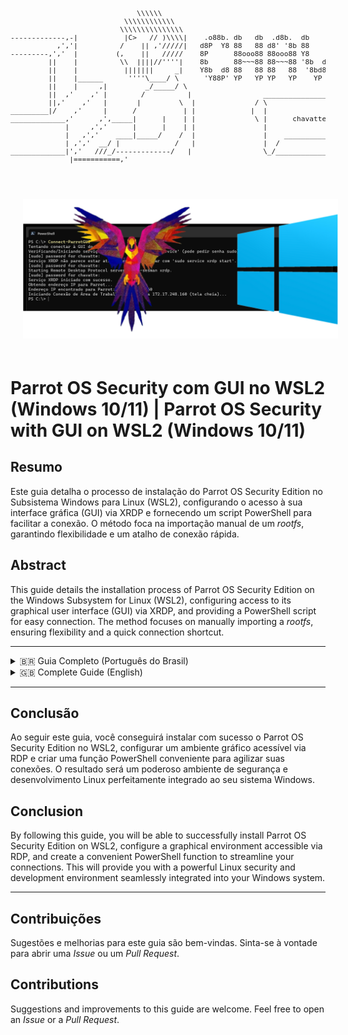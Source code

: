 <pre style="font-size: 0.7rem;">

                              \\\\\\
                           \\\\\\\\\\\\
                          \\\\\\\\\\\\\\\
-------------,-|           |C>   // )\\\\|    .o88b. db   db  .d8b.  db    db  .d8b.  d888888b d888888b d88888b
           ,','|          /    || ,'/////|   d8P  Y8 88   88 d8' '8b 88    88 d8' '8b '~~88~~' '~~88~~' 88'  
---------,','  |         (,    ||   /////    8P      88ooo88 88ooo88 Y8    8P 88ooo88    88       88    88ooooo 
         ||    |          \\  ||||//''''|    8b      88~~~88 88~~~88 '8b  d8' 88~~~88    88       88    88~~~~~ 
         ||    |           |||||||     _|    Y8b  d8 88   88 88   88  '8bd8'  88   88    88       88    88.   
         ||    |______      ''''\____/ \      'Y88P' YP   YP YP   YP    YP    YP   YP    YP       YP    Y88888P
         ||    |     ,|         _/_____/ \
         ||  ,'    ,' |        /          |                 ___________________________________________
         ||,'    ,'   |       |         \  |              / \                                           \ 
_________|/    ,'     |      /           | |             |  |                                            | 
_____________,'      ,',_____|      |    | |              \ |      chavatte@duck.com                     | 
             |     ,','      |      |    | |                |                        chavatte.42web.io   | 
             |   ,','    ____|_____/    /  |                |    ________________________________________|___
             | ,','  __/ |             /   |                |  /                                            /
_____________|','   ///_/-------------/   |                 \_/____________________________________________/ 
              |===========,'                                                                                  
			  

</pre>

<img src="./assets/logo.png" alt="ParrotOS With GUI on WLS2" style="margin: 20px;">

# Parrot OS Security com GUI no WSL2 (Windows 10/11) | Parrot OS Security with GUI on WSL2 (Windows 10/11)

## Resumo

Este guia detalha o processo de instalação do Parrot OS Security Edition no Subsistema Windows para Linux (WSL2), configurando o acesso à sua interface gráfica (GUI) via XRDP e fornecendo um script PowerShell para facilitar a conexão. O método foca na importação manual de um *rootfs*, garantindo flexibilidade e um atalho de conexão rápida.

## Abstract

This guide details the installation process of Parrot OS Security Edition on the Windows Subsystem for Linux (WSL2), configuring access to its graphical user interface (GUI) via XRDP, and providing a PowerShell script for easy connection. The method focuses on manually importing a *rootfs*, ensuring flexibility and a quick connection shortcut.

---

<details>
<summary>🇧🇷 Guia Completo (Português do Brasil)</summary>

## Visão Geral

O Parrot OS é uma distribuição GNU/Linux baseada em Debian, amplamente utilizada por profissionais de segurança e entusiastas de privacidade. O WSL2 permite executar um ambiente Linux completo e integrado ao Windows, oferecendo excelente desempenho. Este guia foca na importação manual de um *rootfs* do Parrot OS para WSL, garantindo flexibilidade na escolha da versão e local de instalação.

**Funcionalidades cobertas:**

* Configuração do WSL2 no Windows.
* Download e preparação de um *rootfs* do Parrot OS para WSL.
* Importação e configuração inicial do Parrot OS no WSL.
* Instalação e configuração de um ambiente de desktop (se não incluído no *rootfs*).
* Configuração do servidor XRDP para acesso remoto ao desktop.
* Criação de uma função PowerShell (`Connect-ParrotGUI`) para conexão rápida.

## Pré-requisitos

* Windows 10 (build 19041 ou superior) ou Windows 11 (64 bits), devidamente atualizado.
* Virtualização de Hardware (VT-x/AMD-V) habilitada na BIOS/UEFI do sistema.
* Privilégios de Administrador no Windows.
* Conexão estável com a Internet.
* (Recomendado) [Windows Terminal](https://aka.ms/terminal) instalado via Microsoft Store.

## Passo 1: Habilitando o WSL2 e Recursos de Virtualização

1. **Abrir PowerShell como Administrador:**
   Pesquise "PowerShell", clique com o botão direito em "Windows PowerShell" e selecione "Executar como administrador".
2. **Habilitar Funcionalidades Necessárias:**
   Execute os seguintes comandos:

   ```powershell
   dism.exe /online /enable-feature /featurename:Microsoft-Windows-Subsystem-Linux /all /norestart
   dism.exe /online /enable-feature /featurename:VirtualMachinePlatform /all /norestart
   ```
3. **Reiniciar o Windows:** Este passo é crucial.
4. **Atualizar Componentes do WSL (Incluindo Kernel):**
   Após reiniciar, abra o PowerShell (preferencialmente como Administrador) e execute:

   ```powershell
   wsl --update
   ```

   Este comando instalará a versão mais recente do kernel Linux e outros componentes do WSL.
5. **Definir WSL2 como Padrão:**

   ```powershell
   wsl --set-default-version 2
   ```

## Passo 2: Download e Preparação do RootFS do Parrot OS para WSL

1. **Obter o RootFS:**

   * **Recomendado:** Visite a [página oficial de downloads do Parrot OS](https://parrotsec.org/download/) ou o [repositório GitLab do projeto WSL do Parrot](https://gitlab.com/parrotsec/project/wsl) para encontrar a versão WSL mais recente. Procure por um link direto para um arquivo `.tar.gz` ou um `.zip` que o contenha.
   * **Alternativa (Usando um Link de Build Específico - Use com Cautela):** Links diretos para artefatos de *jobs* do GitLab (ex: `.../jobs/ID_DO_JOB/artifacts/download...`) podem expirar ou ser de versões desatualizadas. Prossiga com cautela se usar um desses.
2. **Extrair `install.tar.gz` (se necessário):**

   * Se você baixou um arquivo como `artifacts.zip`, extraia-o.
   * Navegue pela estrutura de pastas extraídas (ex: `Base_Builder/build/output.zip/build/` ou similar) até localizar o arquivo `install.tar.gz`.
   * Mova este arquivo `install.tar.gz` para um local de fácil acesso, por exemplo: `C:\Temp\ParrotWSL\install.tar.gz`.
3. **Criar Pasta de Instalação no Windows:**
   Crie um diretório onde os arquivos do Parrot OS serão armazenados.
   Exemplo: `C:\WSL_Distros\Parrot` (você pode escolher qualquer unidade/caminho).

## Passo 3: Importando e Configurando o Parrot OS no WSL

1. **Importar para o WSL:**
   Abra o PowerShell como Administrador e execute:

   ```powershell
   # Substitua os caminhos e o nome da distro conforme sua configuração
   wsl --import Parrot "C:\WSL_Distros\Parrot" "C:\Temp\ParrotWSL\install.tar.gz" --version 2
   ```

   *(`Parrot` é o nome sugerido para a distro no WSL. `C:\WSL_Distros\Parrot` é o diretório de instalação. `C:\Temp\ParrotWSL\install.tar.gz` é o rootfs baixado).*
2. **Configuração Inicial do Usuário:**

   * Inicie a nova distro (logará como `root`):
     ```powershell
     wsl -d Parrot
     ```
   * Dentro do terminal Parrot, crie seu usuário (substitua `seu_usuario_parrot`):
     ```bash
     adduser seu_usuario_parrot
     ```

     (Siga os prompts para senha e informações).
   * Adicione o usuário aos grupos necessários:
     ```bash
     usermod -aG sudo,adm,cdrom,dip,plugdev seu_usuario_parrot
     ```
   * Defina o usuário como padrão para login no WSL:
     ```bash
     echo -e "[user]\ndefault = seu_usuario_parrot" > /etc/wsl.conf
     ```
   * Saia da sessão `root`:
     ```bash
     exit
     ```
3. **Finalizar e Reiniciar a Distro:**
   No PowerShell:

   ```powershell
   wsl --terminate Parrot
   wsl -d Parrot
   ```

   Você deve logar como `seu_usuario_parrot`.
4. **Atualizar o Sistema e Ferramentas:**
   Dentro do terminal Parrot:

   ```bash
   sudo apt update && sudo apt full-upgrade -y
   # Opcional, se o rootfs for "core" ou para garantir todas as ferramentas:
   sudo apt install parrot-tools-full -y
   ```
5. **(Opcional) Limpeza:** Delete os arquivos de download e extração temporários.

## Passo 4: Instalando/Verificando o Ambiente Gráfico (Desktop)

1. **Verificação Inicial:**

   * Instale o XRDP (se ainda não estiver incluído no seu *rootfs*):
     ```bash
     sudo apt update
     sudo apt install xrdp -y
     sudo adduser xrdp ssl-cert # Garante permissões
     sudo service xrdp restart  # Ou 'start'
     ```
   * Obtenha o IP do WSL (ex: `ip addr show eth0 | grep "inet\b" | awk '{print $2}' | cut -d/ -f1`).
   * Tente conectar via "Conexão de Área de Trabalho Remota" do Windows a este IP.
   * **Se um desktop Parrot carregar:** Ótimo, seu *rootfs* já incluía um ambiente. Pule para o Passo 5.
   * **Se tela preta/cinza ou falha após login XRDP:** Prossiga para instalar um ambiente.
2. **Instalar um Ambiente de Desktop (se necessário):**

   * Liste opções: `apt search parrot-desktop`
   * **Recomendado (MATE):**
     ```bash
     sudo apt install parrot-desktop-mate -y
     ```
   * Alternativas: `parrot-desktop-xfce`, `parrot-desktop-kde`, `parrot-desktop-gnome`.
   * **Prompts de Configuração:** Durante a instalação, podem surgir prompts para `wireshark-common` ou `macchanger`. Recomenda-se escolher **"Não"** (padrão) se em dúvida.
   * Após a instalação, reinicie o XRDP:
     ```bash
     sudo service xrdp restart
     ```

## Passo 5: Configurando o Acesso Remoto com XRDP

1. **Garantir Instalação do XRDP:** (Já deve ter sido feito no Passo 4.1)
   ```bash
   sudo apt install xrdp -y
   ```
2. **Adicionar Usuário `xrdp` ao Grupo `ssl-cert`:** (Já deve ter sido feito no Passo 4.1)
   ```bash
   sudo adduser xrdp ssl-cert
   ```
3. **Iniciar/Reiniciar Serviço XRDP:**
   (O script PowerShell no Passo 7 tentará fazer isso, mas para testes manuais:)
   ```bash
   sudo service xrdp start
   # ou
   sudo service xrdp restart
   ```

   Verifique o status com `sudo service xrdp status`.

## Passo 6: Conectando à Interface Gráfica

1. **Obter IP do WSL Parrot:**
   No terminal Parrot:
   ```bash
   ip addr show eth0 | grep "inet\b" | awk '{print $2}' | cut -d/ -f1
   ```
2. **Conexão de Área de Trabalho Remota (Windows):**
   * Execute `mstsc.exe`.
   * Insira o IP do WSL.
   * **Aviso de Certificado:** Você verá um aviso sobre o certificado não ser confiável e/ou nome incorreto. **Isto é esperado.** Marque "Não perguntar novamente..." e clique em "Sim".
3. **Login XRDP:**
   * Sessão: `Xorg` (ou `Xvnc`).
   * Usuário/Senha: Suas credenciais do Parrot OS (`seu_usuario_parrot`).
   * Clique "OK".

## Passo 7: Função PowerShell para Conexão Rápida (`Connect-ParrotGUI`)

Para facilitar conexões futuras, adicione a seguinte função aos seus perfis do PowerShell:

* **Windows PowerShell (nativo):** `$PROFILE` geralmente aponta para `C:\Users\<SeuUsuario>\Documents\WindowsPowerShell\Microsoft.PowerShell_profile.ps1`
* **PowerShell 7+ (moderno):** `$PROFILE` geralmente aponta para `C:\Users\<SeuUsuario>\Documents\PowerShell\Microsoft.PowerShell_profile.ps1`

1. Abra cada arquivo de perfil com `notepad $PROFILE` em sua respectiva versão do PowerShell.
2. Copie e cole o código abaixo em **ambos** os arquivos:

```powershell   
$OutputEncoding = [System.Text.Encoding]::UTF8
[Console]::OutputEncoding = [System.Text.Encoding]::UTF8

function Connect-ParrotGUI {
  [CmdletBinding()]
  param (
    [string]$DistroName = "Parrot" 
  )

  Write-Host "Tentando conectar à GUI do WSL: ${DistroName}..."

  try {
    Write-Host "Verificando/Iniciando serviço XRDP em ${DistroName} usando 'service' (pode pedir senha sudo)..."
    $statusOutput = wsl -d $DistroName -- sudo service xrdp status
    if ($statusOutput -match "is running") {
      Write-Host "Serviço XRDP já está ativo."
    }
    else {
      Write-Host "Serviço XRDP não parece estar ativo. Tentando iniciar com 'sudo service xrdp start'..."
      wsl -d $DistroName -- sudo service xrdp start
      Start-Sleep -Seconds 3 
      $statusOutputAfterStart = wsl -d $DistroName -- sudo service xrdp status
      if ($statusOutputAfterStart -match "is running") {
        Write-Host "Serviço XRDP iniciado com sucesso."
      }
      else {
        Write-Warning "Falha ao iniciar/confirmar o serviço XRDP em ${DistroName} com 'service'. A conexão RDP pode falhar. Verifique manualmente."
      }
    }
  }
  catch {
    Write-Warning "Ocorreu um erro ao tentar verificar/iniciar o serviço XRDP em ${DistroName} com 'service'."
    Write-Warning "Certifique-se de que o XRDP está instalado."
    Write-Warning "Você pode precisar iniciá-lo manualmente: wsl -d ${DistroName} -- sudo service xrdp start"
  }

  Write-Host "Obtendo endereço IP para ${DistroName}..."
  $ipAddress = $null 
  try {
    $ipOutputLines = wsl -d $DistroName -- ip -4 addr show eth0
    if ($LASTEXITCODE -ne 0) {
      Write-Error "Falha ao executar 'ip addr show eth0' em ${DistroName}. A distro está rodando e acessível?"
    }
    else {
      foreach ($line in $ipOutputLines) {
        if ($line -match 'inet\s+([0-9]+\.[0-9]+\.[0-9]+\.[0-9]+)/') {
          $ipAddress = $matches[1]
          break 
        }
      }
    }
  }
  catch {
    Write-Error "Falha ao executar comando no WSL para obter IP. Erro: $($_.Exception.Message)"
    Write-Host "Verifique se a distribuição '${DistroName}' está em execução e acessível."
    return 
  }

  if (-not [string]::IsNullOrWhiteSpace($ipAddress)) {
    Write-Host "Endereço IP encontrado para ${DistroName}: ${ipAddress}"
    Write-Host "Iniciando Conexão de Área de Trabalho Remota para ${ipAddress} (tela cheia)..."
    try {
      Start-Process mstsc.exe -ArgumentList "/v:${ipAddress} /f" -ErrorAction Stop 
    }
    catch {
      Write-Error "Falha ao iniciar a Conexão de Área de Trabalho Remota (mstsc.exe). Erro: $($_.Exception.Message)"
      Write-Host "Verifique se o mstsc.exe está acessível no seu sistema."
    }
  }
  else {
    Write-Error "Não foi possível obter o endereço IP para ${DistroName}."
    Write-Host "Verifique os seguintes pontos:"
    Write-Host "1. A instância WSL '${DistroName}' está em execução? (Use: wsl -l -v)"
    Write-Host "2. Dentro do '${DistroName}', a rede (interface eth0) está ativa e com IP? (Use: wsl -d ${DistroName} -- ip addr show eth0)"
    Write-Host "3. Dentro do '${DistroName}', o XRDP está instalado? O comando 'sudo service xrdp start' funciona manualmente?"
  }
}}

```
3. **Salvar e Recarregar Perfis:** Salve os arquivos. Feche e reabra as janelas do PowerShell ou execute `. $PROFILE` em cada uma.
4. **Ajustar Política de Execução (se necessário):** Se o comando não for reconhecido, abra o PowerShell como Administrador e execute `Set-ExecutionPolicy RemoteSigned -Scope CurrentUser`.
5. **Uso:** Digite `Connect-ParrotGUI` no PowerShell.

## Solução de Problemas Comuns

* **Erro `systemd ... PID 1`:** Este guia usa `sudo service xrdp start` para compatibilidade com Windows 10. No Windows 11, você pode habilitar `systemd` no arquivo `C:\Users\<SeuUsuario>\.wslconfig` adicionando:
  ```ini
  [boot]
  systemd=true
  ```

  Lembre-se de `wsl --shutdown` após alterar `.wslconfig`. Se usar `systemd`, substitua `sudo service xrdp start/status/restart` por `sudo systemctl start/status/restart xrdp` e use `sudo systemctl enable xrdp --now` para habilitar o início automático.
* **Tela Preta/Cinza no XRDP:** Verifique se um ambiente de desktop completo está instalado (Passo 4.2). Certifique-se de que o XRDP está configurado para usar o gerenciador de sessão correto (geralmente automático com metapacotes de desktop).
* **Comando `Connect-ParrotGUI` não encontrado:** Verifique se a função está salva no arquivo `$PROFILE` correto para a versão do PowerShell que você está usando e se a política de execução permite carregar o perfil.
* **IP do WSL Muda:** O IP do WSL pode mudar. O script `Connect-ParrotGUI` obtém o IP atual a cada execução.

</details>

<details>
<summary>🇬🇧 Complete Guide (English)</summary>

## Overview

Parrot OS is a Debian-based GNU/Linux distribution widely used by security professionals and privacy enthusiasts. WSL2 allows running a full Linux environment integrated with Windows, offering excellent performance. This guide focuses on manually importing a Parrot OS *rootfs* for WSL, providing flexibility in choosing the version and installation location.

**Features covered:**

* Setting up WSL2 on Windows.
* Downloading and preparing a Parrot OS *rootfs* for WSL.
* Importing and initial setup of Parrot OS in WSL.
* Installing and configuring a desktop environment (if not included in the *rootfs*).
* Configuring the XRDP server for remote desktop access.
* Creating a PowerShell function (`Connect-ParrotGUI`) for quick connection.

## Prerequisites

* Windows 10 (build 19041 or higher) or Windows 11 (64-bit), fully updated.
* Hardware Virtualization (VT-x/AMD-V) enabled in the system's BIOS/UEFI.
* Administrator privileges on Windows.
* Stable internet connection.
* (Recommended) [Windows Terminal](https://aka.ms/terminal) installed via Microsoft Store.

## Step 1: Enabling WSL2 and Virtualization Features

1. **Open PowerShell as Administrator:**
   Search for "PowerShell", right-click on "Windows PowerShell", and select "Run as administrator".
2. **Enable Necessary Features:**
   Execute the following commands:

   ```powershell
   dism.exe /online /enable-feature /featurename:Microsoft-Windows-Subsystem-Linux /all /norestart
   dism.exe /online /enable-feature /featurename:VirtualMachinePlatform /all /norestart
   ```
3. **Restart Windows:** This step is crucial.
4. **Update WSL Components (Including Kernel):**
   After restarting, open PowerShell (preferably as Administrator) and run:

   ```powershell
   wsl --update
   ```

   This command will install the latest version of the Linux kernel and other WSL components.
5. **Set WSL2 as Default:**

   ```powershell
   wsl --set-default-version 2
   ```

## Step 2: Downloading and Preparing Parrot OS RootFS for WSL

1. **Obtain the RootFS:**

   * **Recommended:** Visit the [official Parrot OS download page](https://parrotsec.org/download/) or the [Parrot WSL GitLab project repository](https://gitlab.com/parrotsec/project/wsl) to find the latest WSL version. Look for a direct link to a `.tar.gz` file or a `.zip` file containing it.
   * **Alternative (Using a Specific Build Link - Use with Caution):** Direct links to GitLab *job* artifacts (e.g., `.../jobs/JOB_ID/artifacts/download...`) may expire or refer to outdated versions. Proceed with caution if using one of these.
2. **Extract `install.tar.gz` (if necessary):**

   * If you downloaded a file like `artifacts.zip`, extract it.
   * Navigate through the extracted folder structure (e.g., `Base_Builder/build/output.zip/build/` or similar) to locate the `install.tar.gz` file.
   * Move this `install.tar.gz` file to an easily accessible location, for example: `C:\Temp\ParrotWSL\install.tar.gz`.
3. **Create Installation Folder in Windows:**
   Create a directory where the Parrot OS files will be stored.
   Example: `C:\WSL_Distros\Parrot` (you can choose any drive/path).

## Step 3: Importing and Configuring Parrot OS in WSL

1. **Import into WSL:**
   Open PowerShell as Administrator and run:

   ```powershell
   # Replace paths and distro name according to your setup
   wsl --import Parrot "C:\WSL_Distros\Parrot" "C:\Temp\ParrotWSL\install.tar.gz" --version 2
   ```

   *(`Parrot` is the suggested name for the distro in WSL. `C:\WSL_Distros\Parrot` is the installation directory. `C:\Temp\ParrotWSL\install.tar.gz` is the downloaded rootfs).*
2. **Initial User Setup:**

   * Start the new distro (will log in as `root`):
     ```powershell
     wsl -d Parrot
     ```
   * Inside the Parrot terminal, create your user (replace `your_parrot_user`):
     ```bash
     adduser your_parrot_user
     ```

     (Follow the prompts for password and information).
   * Add the user to necessary groups:
     ```bash
     usermod -aG sudo,adm,cdrom,dip,plugdev your_parrot_user
     ```
   * Set the user as default for WSL login:
     ```bash
     echo -e "[user]\ndefault = your_parrot_user" > /etc/wsl.conf
     ```
   * Exit the `root` session:
     ```bash
     exit
     ```
3. **Finalize and Restart the Distro:**
   In PowerShell:

   ```powershell
   wsl --terminate Parrot
   wsl -d Parrot
   ```

   You should log in as `your_parrot_user`.
4. **Update System and Tools:**
   Inside the Parrot terminal:

   ```bash
   sudo apt update && sudo apt full-upgrade -y
   # Optional, if the rootfs is "core" or to ensure all tools:
   sudo apt install parrot-tools-full -y
   ```
5. **(Optional) Cleanup:** Delete the temporary download and extraction files.

## Step 4: Installing/Verifying the Graphical Environment (Desktop)

1. **Initial Check:**

   * Install XRDP (if not already included in your *rootfs*):
     ```bash
     sudo apt update
     sudo apt install xrdp -y
     sudo adduser xrdp ssl-cert # Ensures permissions
     sudo service xrdp restart  # Or 'start'
     ```
   * Get the WSL IP (e.g., `ip addr show eth0 | grep "inet\b" | awk '{print $2}' | cut -d/ -f1`).
   * Try connecting via Windows Remote Desktop Connection to this IP.
   * **If a Parrot desktop loads:** Great, your *rootfs* already included an environment. Skip to Step 5.
   * **If black/gray screen or failure after XRDP login:** Proceed to install an environment.
2. **Install a Desktop Environment (if necessary):**

   * List options: `apt search parrot-desktop`
   * **Recommended (MATE):**
     ```bash
     sudo apt install parrot-desktop-mate -y
     ```
   * Alternatives: `parrot-desktop-xfce`, `parrot-desktop-kde`, `parrot-desktop-gnome`.
   * **Configuration Prompts:** During installation, prompts for `wireshark-common` or `macchanger` may appear. It's recommended to choose **"No"** (default) if in doubt.
   * After installation, restart XRDP:
     ```bash
     sudo service xrdp restart
     ```

## Step 5: Configuring Remote Access with XRDP

1. **Ensure XRDP Installation:** (Should have been done in Step 4.1)
   ```bash
   sudo apt install xrdp -y
   ```
2. **Add `xrdp` User to `ssl-cert` Group:** (Should have been done in Step 4.1)
   ```bash
   sudo adduser xrdp ssl-cert
   ```
3. **Start/Restart XRDP Service:**
   (The PowerShell script in Step 7 will attempt this, but for manual testing:)
   ```bash
   sudo service xrdp start
   # or
   sudo service xrdp restart
   ```

   Check status with `sudo service xrdp status`.

## Step 6: Connecting to the Graphical Interface

1. **Get WSL Parrot IP:**
   In the Parrot terminal:
   ```bash
   ip addr show eth0 | grep "inet\b" | awk '{print $2}' | cut -d/ -f1
   ```
2. **Remote Desktop Connection (Windows):**
   * Run `mstsc.exe`.
   * Enter the WSL IP.
   * **Certificate Warning:** You will see a warning about the certificate not being trusted and/or the name being incorrect. **This is expected.** Check "Don't ask me again..." and click "Yes".
3. **XRDP Login:**
   * Session: `Xorg` (or `Xvnc`).
   * Username/Password: Your Parrot OS credentials (`your_parrot_user`).
   * Click "OK".

## Step 7: PowerShell Function for Quick Connection (`Connect-ParrotGUI`)

To facilitate future connections, add the following function to your PowerShell profiles:

* **Windows PowerShell (native):** `$PROFILE` usually points to `C:\Users\<YourUser>\Documents\WindowsPowerShell\Microsoft.PowerShell_profile.ps1`
* **PowerShell 7+ (modern):** `$PROFILE` usually points to `C:\Users\<YourUser>\Documents\PowerShell\Microsoft.PowerShell_profile.ps1`

1. Open each profile file with `notepad $PROFILE` in its respective PowerShell version.
2. Copy and paste the code below into **both** files:

```powershell
function Connect-ParrotGUI {
  [CmdletBinding()]
  param (
    [string]$DistroName = "Parrot" 
  )

  Write-Host "Attempting to connect to WSL GUI: ${DistroName}..."

  try {
    Write-Host "Checking/Starting XRDP service in ${DistroName} using 'service' (may prompt for sudo password)..."
    $statusOutput = wsl -d $DistroName -- sudo service xrdp status
    if ($statusOutput -match "is running") {
      Write-Host "XRDP service is already active."
    }
    else {
      Write-Host "XRDP service does not seem to be active. Attempting to start with 'sudo service xrdp start'..."
      wsl -d $DistroName -- sudo service xrdp start
      Start-Sleep -Seconds 3 
      $statusOutputAfterStart = wsl -d $DistroName -- sudo service xrdp status
      if ($statusOutputAfterStart -match "is running") {
        Write-Host "XRDP service started successfully."
      }
      else {
        Write-Warning "Failed to start/confirm XRDP service in ${DistroName} with 'service'. RDP connection might fail. Check manually."
      }
    }
  }
  catch {
    Write-Warning "An error occurred while trying to check/start XRDP service in ${DistroName} with 'service'."
    Write-Warning "Ensure XRDP is installed."
    Write-Warning "You may need to start it manually: wsl -d ${DistroName} -- sudo service xrdp start"
  }

  Write-Host "Getting IP address for ${DistroName}..."
  $ipAddress = $null 
  try {
    $ipOutputLines = wsl -d $DistroName -- ip -4 addr show eth0
    if ($LASTEXITCODE -ne 0) {
      Write-Error "Failed to execute 'ip addr show eth0' in ${DistroName}. Is the distro running and accessible?"
    }
    else {
      foreach ($line in $ipOutputLines) {
        if ($line -match 'inet\s+([0-9]+\.[0-9]+\.[0-9]+\.[0-9]+)/') {
          $ipAddress = $matches[1]
          break 
        }
      }
    }
  }
  catch {
    Write-Error "Failed to execute command in WSL to get IP. Error: $($_.Exception.Message)"
    Write-Host "Verify that the '${DistroName}' distribution is running and accessible."
    return 
  }

  if (-not [string]::IsNullOrWhiteSpace($ipAddress)) {
    Write-Host "IP address found for ${DistroName}: ${ipAddress}"
    Write-Host "Starting Remote Desktop Connection to ${ipAddress} (fullscreen)..."
    try {
      Start-Process mstsc.exe -ArgumentList "/v:${ipAddress} /f" -ErrorAction Stop 
    }
    catch {
      Write-Error "Failed to start Remote Desktop Connection (mstsc.exe). Error: $($_.Exception.Message)"
      Write-Host "Verify that mstsc.exe is accessible on your system."
    }
  }
  else {
    Write-Error "Could not get IP address for ${DistroName}."
    Write-Host "Please check the following:"
    Write-Host "1. Is the WSL instance '${DistroName}' running? (Use: wsl -l -v)"
    Write-Host "2. Inside '${DistroName}', is the network (eth0 interface) active and has an IP? (Use: wsl -d ${DistroName} -- ip addr show eth0)"
    Write-Host "3. Inside '${DistroName}', is XRDP installed? Does 'sudo service xrdp start' work manually?"
  }
}
```
3. **Save and Reload Profiles:** Save the files. Close and reopen PowerShell windows or run `. $PROFILE` in each.
4. **Adjust Execution Policy (if needed):** If the command isn't recognized, open PowerShell as Administrator and run `Set-ExecutionPolicy RemoteSigned -Scope CurrentUser`.
5. **Usage:** Type `Connect-ParrotGUI` in PowerShell.

## Common Troubleshooting

* **`systemd ... PID 1` Error:** This guide uses `sudo service xrdp start` for Windows 10 compatibility. On Windows 11, you can enable `systemd` in your `C:\Users\<YourUser>\.wslconfig` file by adding:
  ```ini
  [boot]
  systemd=true
  ```

  Remember to `wsl --shutdown` after changing `.wslconfig`. If using `systemd`, replace `sudo service xrdp start/status/restart` with `sudo systemctl start/status/restart xrdp` and use `sudo systemctl enable xrdp --now` to enable automatic startup.
* **Black/Gray Screen on XRDP:** Ensure a full desktop environment is installed (Step 4.2). Make sure XRDP is configured to use the correct session manager (usually automatic with desktop metapackages).
* **`Connect-ParrotGUI` command not found:** Verify the function is saved in the correct `$PROFILE` file for your PowerShell version and that the execution policy allows loading the profile.
* **WSL IP Changes:** The WSL IP address can change. The `Connect-ParrotGUI` script gets the current IP on each run.

</details>

---

## Conclusão

Ao seguir este guia, você conseguirá instalar com sucesso o Parrot OS Security Edition no WSL2, configurar um ambiente gráfico acessível via RDP e criar uma função PowerShell conveniente para agilizar suas conexões. O resultado será um poderoso ambiente de segurança e desenvolvimento Linux perfeitamente integrado ao seu sistema Windows.

## Conclusion

By following this guide, you will be able to successfully install Parrot OS Security Edition on WSL2, configure a graphical environment accessible via RDP, and create a convenient PowerShell function to streamline your connections. This will provide you with a powerful Linux security and development environment seamlessly integrated into your Windows system.

---

## Contribuições

Sugestões e melhorias para este guia são bem-vindas. Sinta-se à vontade para abrir uma *Issue* ou um *Pull Request*.

## Contributions

Suggestions and improvements to this guide are welcome. Feel free to open an *Issue* or a *Pull Request*.
